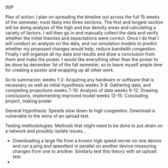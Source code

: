 WIP

Plan of action:
I plan on spreading the timeline out across the full 15 weeks of the semester, most likely into three
sections. The first and longest section will be doing analysis of the high and low density areas and
calculating a variety of factors. I will then go in and manually collect the data and verify whether the
initial theories and expectations were correct. Once I do that I will conduct an analysis on the data,
and run simulation models to predict whether my proposed changes would help, reduce bandwith
congestion. Finally I will organize all my data and results and draw a conclusion from them and
make the poster. I would like everything other than the poster to be done by december 1st of the fall
semester, so to leave myself ample time for creating a poster and wrapping up all other work.

So to summarize:
weeks 1-2: Acquiring any hardware or software that is necessary as well as initial hypothesis
weeks 3-8: Gathering data, and completing projections
weeks 7-10: Analysis of data
weeks 9-12: Drawing conclusions, implementing improved model
weeks 13-15: Concluding project, making poster

General Hypothesis: Speeds slow down to high congestion. Download is vulnerable to the wims of an upload test.


Testing methodologies:
Methods that might need to be done to put strain on a network and possibly isolate issues...
* Downloading a large file from a known high speed server on one device and run a ping and speedtest in parallel on another device measuring changes from one to another. Similarly test this theory with an upload test.
* 
